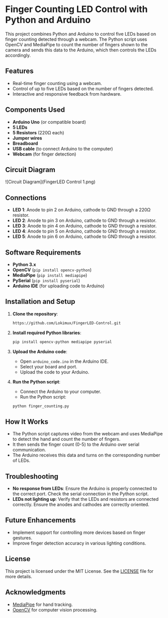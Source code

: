# Finger Counting LED Control with Python and Arduino

This project combines Python and Arduino to control five LEDs based on finger counting detected through a webcam. The Python script uses OpenCV and MediaPipe to count the number of fingers shown to the camera and sends this data to the Arduino, which then controls the LEDs accordingly.

## Features
- Real-time finger counting using a webcam.
- Control of up to five LEDs based on the number of fingers detected.
- Interactive and responsive feedback from hardware.

## Components Used
- **Arduino Uno** (or compatible board)
- **5 LEDs**
- **5 Resistors** (220Ω each)
- **Jumper wires**
- **Breadboard**
- **USB cable** (to connect Arduino to the computer)
- **Webcam** (for finger detection)

## Circuit Diagram
![Circuit Diagram](FingerLED Control 1.png)  <!-- Include your circuit diagram here if you have one -->

## Connections
- **LED 1**: Anode to pin 2 on Arduino, cathode to GND through a 220Ω resistor.
- **LED 2**: Anode to pin 3 on Arduino, cathode to GND through a resistor.
- **LED 3**: Anode to pin 4 on Arduino, cathode to GND through a resistor.
- **LED 4**: Anode to pin 5 on Arduino, cathode to GND through a resistor.
- **LED 5**: Anode to pin 6 on Arduino, cathode to GND through a resistor.

## Software Requirements
- **Python 3.x**
- **OpenCV** (`pip install opencv-python`)
- **MediaPipe** (`pip install mediapipe`)
- **PySerial** (`pip install pyserial`)
- **Arduino IDE** (for uploading code to Arduino)

## Installation and Setup

1. **Clone the repository**:
    ```bash
    https://github.com/Lokimux/FingerLED-Control.git
    ```

2. **Install required Python libraries**:
    ```bash
    pip install opencv-python mediapipe pyserial
    ```

3. **Upload the Arduino code**:
    - Open `arduino_code.ino` in the Arduino IDE.
    - Select your board and port.
    - Upload the code to your Arduino.

4. **Run the Python script**:
    - Connect the Arduino to your computer.
    - Run the Python script:
    ```bash
    python finger_counting.py
    ```

## How It Works
- The Python script captures video from the webcam and uses MediaPipe to detect the hand and count the number of fingers.
- It then sends the finger count (0-5) to the Arduino over serial communication.
- The Arduino receives this data and turns on the corresponding number of LEDs.

## Troubleshooting
- **No response from LEDs**: Ensure the Arduino is properly connected to the correct port. Check the serial connection in the Python script.
- **LEDs not lighting up**: Verify that the LEDs and resistors are connected correctly. Ensure the anodes and cathodes are correctly oriented.

## Future Enhancements
- Implement support for controlling more devices based on finger gestures.
- Improve finger detection accuracy in various lighting conditions.

## License
This project is licensed under the MIT License. See the [LICENSE](LICENSE) file for more details.

## Acknowledgments
- [MediaPipe](https://mediapipe.dev/) for hand tracking.
- [OpenCV](https://opencv.org/) for computer vision processing.

